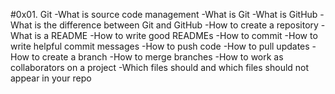 #0x01. Git
-What is source code management
-What is Git
-What is GitHub
-What is the difference between Git and GitHub
-How to create a repository
-What is a README
-How to write good READMEs
-How to commit
-How to write helpful commit messages
-How to push code
-How to pull updates
-How to create a branch
-How to merge branches
-How to work as collaborators on a project
-Which files should and which files should not appear in your repo
